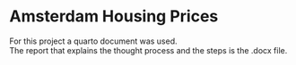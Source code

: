 # Amsterdam Housing Prices

For this project a quarto document was used.  
The report that explains the thought process and the steps is the .docx file.
